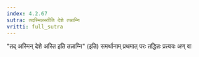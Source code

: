 ```yaml
---
index: 4.2.67
sutra: तदस्मिन्नस्तीति देशे तन्नाम्नि
vritti: full_sutra
---
```


"तद् अस्मिन् देशे अस्ति इति तन्नाम्नि" (इति) समर्थानाम् प्रथमात् परः तद्धितः प्रत्ययः अण् वा